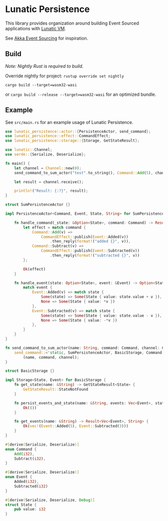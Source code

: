 # Lunatic Persistence

This library provides organization around building Event Sourced applications with [Lunatic VM](https://github.com/lunatic-lang/lunatic).

See [Akka Event Sourcing](https://doc.akka.io/docs/akka/current/typed/persistence.html#event-sourcing) for inspiration.

## Build

*Note: Nightly Rust is required to build.*

Override nightly for project: `rustup override set nightly`

`cargo build --target=wasm32-wasi`

or `cargo build --release --target=wasm32-wasi` for an optimized bundle.

## Example

See `src/main.rs` for an example usage of Lunatic Persistence.

``` Rust
use lunatic_persistence::actor::{PersistenceActor, send_command};
use lunatic_persistence::effect::CommandEffect;
use lunatic_persistence::storage::{Storage, GetStateResult};

use lunatic::Channel;
use serde::{Serialize, Deserialize};

fn main() {
    let channel = Channel::new(0);
    send_command_to_sum_actor("test".to_string(), Command::Add(5), channel.clone());

    let result = channel.receive();

    println!("Result: {:?}", result);
}

struct SumPersistenceActor {}

impl PersistenceActor<Command, Event, State, String> for SumPersistenceActor {

    fn handle_command(_state: &Option<State>, command: Command) -> Result<CommandEffect<Event, String>, String> {
        let effect = match command {
            Command::Add(v) =>
                CommandEffect::publish(Event::Added(v))
                    .then_reply(format!("added {}", v)),
            Command::Subtract(v) =>
                CommandEffect::publish(Event::Subtracted(v))
                    .then_reply(format!("subtracted {}", v))
        };

        Ok(effect)
    }

    fn handle_event(state: Option<State>, event: &Event) -> Option<State> {
        match event {
            Event::Added(v) => match state {
                Some(state) => Some(State { value: state.value + v }),
                None => Some(State { value: *v })
            },
            Event::Subtracted(v) => match state {
                Some(state) => Some(State { value: state.value - v }),
                None => Some(State { value: -*v })
            },
        }
    }
}

fn send_command_to_sum_actor(name: String, command: Command, channel: Channel<Result<Option<String>, String>>) {
    send_command::<'static, SumPersistenceActor, BasicStorage, Command, Event, State, String>
        (name, command, channel);
}

struct BasicStorage {}

impl Storage<State, Event> for BasicStorage {
    fn get_state(name: &String) -> GetStateResult<State> {
        GetStateResult::StateNotFound
    }

    fn persist_events_and_state(name: &String, events: Vec<Event>, state: Option<State>) -> Result<(), String> {
        Ok(())
    }

    fn get_events(name: &String) -> Result<Vec<Event>, String> {
        Ok(vec!(Event::Added(5), Event::Subtracted(3)))
    }
}

#[derive(Serialize, Deserialize)]
enum Command {
    Add(i32),
    Subtract(i32),
}

#[derive(Serialize, Deserialize)]
enum Event {
    Added(i32),
    Subtracted(i32)
}

#[derive(Serialize, Deserialize, Debug)]
struct State {
    pub value: i32
}

```
